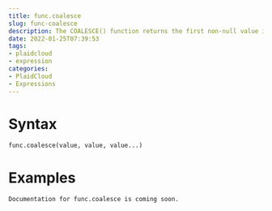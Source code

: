 ```yaml
---
title: func.coalesce
slug: func-coalesce
description: The COALESCE() function returns the first non-null value in a list
date: 2022-01-25T07:39:53
tags:
- plaidcloud
- expression
categories:
- PlaidCloud
- Expressions
---
```



# Syntax



```
func.coalesce(value, value, value...)
```


# Examples



```
Documentation for func.coalesce is coming soon.
```
